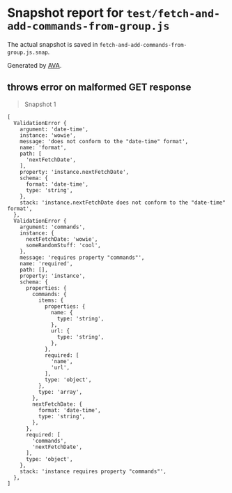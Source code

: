# Snapshot report for `test/fetch-and-add-commands-from-group.js`

The actual snapshot is saved in `fetch-and-add-commands-from-group.js.snap`.

Generated by [AVA](https://avajs.dev).

## throws error on malformed GET response

> Snapshot 1

    [
      ValidationError {
        argument: 'date-time',
        instance: 'wowie',
        message: 'does not conform to the "date-time" format',
        name: 'format',
        path: [
          'nextFetchDate',
        ],
        property: 'instance.nextFetchDate',
        schema: {
          format: 'date-time',
          type: 'string',
        },
        stack: 'instance.nextFetchDate does not conform to the "date-time" format',
      },
      ValidationError {
        argument: 'commands',
        instance: {
          nextFetchDate: 'wowie',
          someRandomStuff: 'cool',
        },
        message: 'requires property "commands"',
        name: 'required',
        path: [],
        property: 'instance',
        schema: {
          properties: {
            commands: {
              items: {
                properties: {
                  name: {
                    type: 'string',
                  },
                  url: {
                    type: 'string',
                  },
                },
                required: [
                  'name',
                  'url',
                ],
                type: 'object',
              },
              type: 'array',
            },
            nextFetchDate: {
              format: 'date-time',
              type: 'string',
            },
          },
          required: [
            'commands',
            'nextFetchDate',
          ],
          type: 'object',
        },
        stack: 'instance requires property "commands"',
      },
    ]
